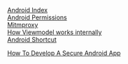 [Android Index](https://github.com/pkvarnwal/AndroidSupport/blob/master/AndroidIndex) <br />                                          [Android Permissions](https://github.com/pkvarnwal/AndroidSupport/blob/master/Permissions)<br />
[Mitmproxy](https://github.com/pkvarnwal/AndroidSupport/blob/master/Mitmproxy)<br />
[How Viewmodel works internally](https://github.com/pkvarnwal/AndroidSupport/blob/master/How%20ViewModel%20works%20internally%3F)<br />
[Android Shortcut](https://github.com/pkvarnwal/AndroidSupport/blob/master/AndroidShortcutIcon)<br />

[How To Develop A Secure Android App](https://github.com/pkvarnwal/AndroidSupport/blob/master/How_To_Develop_A_Secure_Android_App.md)<br />




